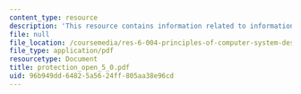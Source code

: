```yaml
---
content_type: resource
description: 'This resource contains information related to information security. '
file: null
file_location: /coursemedia/res-6-004-principles-of-computer-system-design-an-introduction-spring-2009/96b949dd64825a5624ff805aa38e96cd_protection_open_5_0.pdf
file_type: application/pdf
resourcetype: Document
title: protection_open_5_0.pdf
uid: 96b949dd-6482-5a56-24ff-805aa38e96cd
---
```


